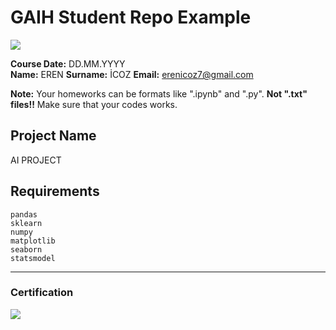 # GAIH Student Repo Example
![](img/newlogo.png)

**Course Date:** DD.MM.YYYY  
**Name:** EREN
**Surname:** İCOZ
**Email:** erenicoz7@gmail.com 

**Note:** Your homeworks can be formats like ".ipynb" and ".py". **Not ".txt" files!!** Make sure that your codes works.  

## Project Name
AI PROJECT

## Requirements
```
pandas
sklearn
numpy
matplotlib
seaborn
statsmodel
```
---

### Certification
![](img/TopLearnerCertificate.png)


